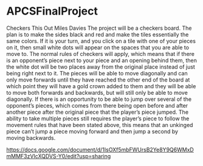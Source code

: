 # APCSFinalProject
Checkers This Out
Miles Davies
The project will be a checkers board. The plan is to make the sides black and red and make the tiles essentially the same colors. If it is your turn, and you click on a tile with one of your pieces on it, then small white dots will appear on the spaces that you are able to move to. The normal rules of checkers will apply, which means that if there is an opponent’s piece next to your piece and an opening behind them, then the white dot will be two places away from the original place instead of just being right next to it. The pieces will be able to move diagonally and can only move forwards until they have reached the other end of the board at which point they will have a gold crown added to them and they will be able to move both forwards and backwards, but will still only be able to move diagonally. If there is an opportunity to be able to jump over several of the opponent’s pieces, which comes from there being open before and after another piece after the original piece that the player’s piece jumped. The ability to take multiple pieces still requires the player’s piece to follow the movement rules that have been stated above, this means that an unkinged piece can’t jump a piece moving forward and then jump a second by moving backwards.

https://docs.google.com/document/d/1IsOXf5mbFWUrsB2Ye8Y9Q6WMxDmMMF3zVIcXQDVS-Y0/edit?usp=sharing
